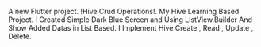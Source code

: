 A new Flutter project. !Hive Crud Operations!. My Hive Learning Based Project. I Created Simple Dark Blue Screen and Using ListView.Builder And Show Added Datas in List Based. I Implement Hive Create , Read , Update , Delete.





